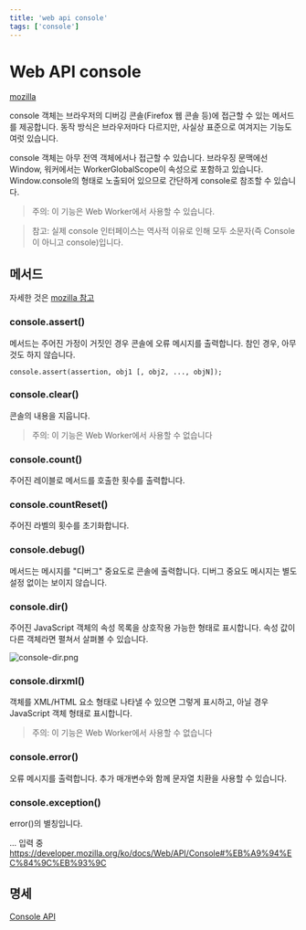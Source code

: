 ```yaml
---
title: 'web api console'
tags: ['console']
---
```


# Web API console

[mozilla](https://developer.mozilla.org/ko/docs/Web/API/Console)

console 객체는 브라우저의 디버깅 콘솔(Firefox 웹 콘솔 등)에 접근할 수 있는 메서드를 제공합니다. 동작 방식은 브라우저마다 다르지만, 사실상 표준으로 여겨지는 기능도 여럿 있습니다.

console 객체는 아무 전역 객체에서나 접근할 수 있습니다. 브라우징 문맥에선 Window, 워커에서는 WorkerGlobalScope이 속성으로 포함하고 있습니다. Window.console의 형태로 노출되어 있으므로 간단하게 console로 참조할 수 있습니다.

> 주의: 이 기능은 Web Worker에서 사용할 수 있습니다.

> 참고: 실제 console 인터페이스는 역사적 이유로 인해 모두 소문자(즉 Console이 아니고 console)입니다.

## 메서드

자세한 것은 [mozilla 참고](https://developer.mozilla.org/ko/docs/Web/API/Console#%EB%A9%94%EC%84%9C%EB%93%9C)

### console.assert()

메서드는 주어진 가정이 거짓인 경우 콘솔에 오류 메시지를 출력합니다. 참인 경우, 아무것도 하지 않습니다.

```
console.assert(assertion, obj1 [, obj2, ..., objN]);
```

### console.clear()

콘솔의 내용을 지웁니다.

> 주의: 이 기능은 Web Worker에서 사용할 수 없습니다

### console.count()

주어진 레이블로 메서드를 호출한 횟수를 출력합니다.

### console.countReset()

주어진 라벨의 횟수를 초기화합니다.

### console.debug()

메서드는 메시지를 "디버그" 중요도로 콘솔에 출력합니다. 디버그 중요도 메시지는 별도 설정 없이는 보이지 않습니다.

### console.dir()

주어진 JavaScript 객체의 속성 목록을 상호작용 가능한 형태로 표시합니다. 속성 값이 다른 객체라면 펼쳐서 살펴볼 수 있습니다.

![console-dir.png](https://media.prod.mdn.mozit.cloud/attachments/2012/07/09/3603/678b88d6716cbb4ae59927e8cd8b02d2/console-dir.png)

### console.dirxml()

객체를 XML/HTML 요소 형태로 나타낼 수 있으면 그렇게 표시하고, 아닐 경우 JavaScript 객체 형태로 표시합니다.

> 주의: 이 기능은 Web Worker에서 사용할 수 없습니다

### console.error()

오류 메시지를 출력합니다. 추가 매개변수와 함께 문자열 치환을 사용할 수 있습니다.

### console.exception()

error()의 별칭입니다.

... 입력 중 https://developer.mozilla.org/ko/docs/Web/API/Console#%EB%A9%94%EC%84%9C%EB%93%9C

## 명세

[Console API](https://console.spec.whatwg.org/)
